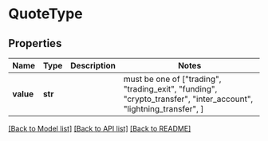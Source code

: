 # QuoteType


## Properties
Name | Type | Description | Notes
------------ | ------------- | ------------- | -------------
**value** | **str** |  |  must be one of ["trading", "trading_exit", "funding", "crypto_transfer", "inter_account", "lightning_transfer", ]

[[Back to Model list]](../README.md#documentation-for-models) [[Back to API list]](../README.md#documentation-for-api-endpoints) [[Back to README]](../README.md)


